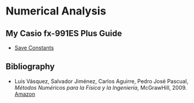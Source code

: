 # Numerical Analysis
## My Casio fx-991ES Plus Guide
  * [Save Constants](https://www.quora.com/How-can-you-save-equations-in-Casio-fx-991-ES+-calculator-so-that-you-can-view-them-later)
## Bibliography
* Luis Vásquez, Salvador Jiménez, Carlos Aguirre, Pedro José Pascual, _Métodos Numéricos para la Física y la Ingeniería_, McGrawHill, 2009. [Amazon](https://www.amazon.com/M%C3%A9todos-num%C3%A9ricos-para-f%C3%ADsica-ingenier%C3%ADa/dp/8448166027) 
